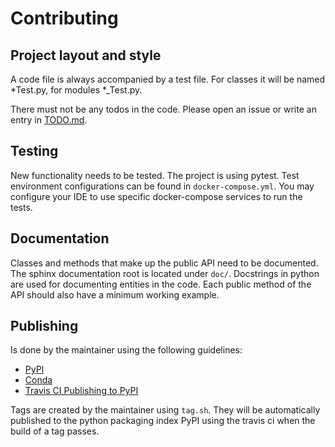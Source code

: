 # Contributing

## Project layout and style

A code file is always accompanied by a test file. For classes it will be named *Test.py, for modules *_Test.py.

There must not be any todos in the code. Please open an issue or write an entry in [TODO.md](TODO.md).

## Testing

New functionality needs to be tested. The project is using pytest. Test environment configurations can be found 
in `docker-compose.yml`. You may configure your IDE to use specific docker-compose services to run the tests.

## Documentation

Classes and methods that make up the public API need to be documented. The sphinx documentation root is located 
under `doc/`. Docstrings in python are used for documenting entities in the code. Each public method of the API 
should also have a minimum working example.

## Publishing

Is done by the maintainer using the following guidelines:
* [PyPI](https://python-packaging.readthedocs.io/en/latest/minimal.html)
* [Conda](https://conda.io/docs/user-guide/tutorials/build-pkgs.html)
* [Travis CI Publishing to PyPI](https://docs.travis-ci.com/user/deployment/pypi/)

Tags are created by the maintainer using `tag.sh`. They will be automatically published to the python packaging 
index PyPI using the travis ci when the build of a tag passes.
